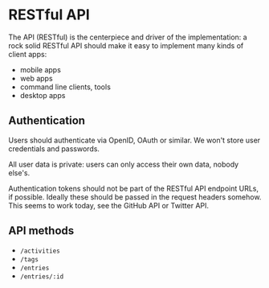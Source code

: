 RESTful API
===========

The API (RESTful) is the centerpiece and driver of the implementation:
a rock solid RESTful API should make it easy to implement many kinds of client apps:

- mobile apps
- web apps
- command line clients, tools
- desktop apps

Authentication
--------------

Users should authenticate via OpenID, OAuth or similar.
We won't store user credentials and passwords.

All user data is private:
users can only access their own data, nobody else's.

Authentication tokens should not be part of the
RESTful API endpoint URLs, if possible.
Ideally these should be passed in the request headers somehow.
This seems to work today, see the GitHub API or Twitter API.

API methods
-----------

- `/activities`
- `/tags`
- `/entries`
- `/entries/:id`
